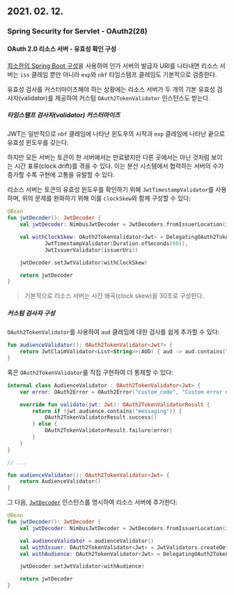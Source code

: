 ## 2021. 02. 12.

### Spring Security for Servlet - OAuth2(28)

#### OAuth 2.0 리소스 서버 - 유효성 확인 구성

[최소한의 Spring Boot 구성][minimal-spring-boot-config]을 사용하여 인가 서버의 발급자 URI를 나타내면 리소스 서버는 `iss` 클레임 뿐만 아니라 `exp`와 `nbf` 타임스탬프 클레임도 기본적으로 검증한다.

유효성 검사를 커스터마이즈해야 하는 상황에는 리소스 서버가 두 개의 기본 유효성 검사자(validator)를 제공하여 커스텀 `OAuth2TokenValidator` 인스턴스도 받는다.

##### 타임스탬프 검사자(validator) 커스터마이즈

JWT는 일반적으로 `nbf` 클레임에 나타난 윈도우의 시작과 `exp` 클레임에 나타난 끝으로 유효성 윈도우를 갖는다.

하지만 모든 서버는 토큰이 한 서버에서는 만료됐지만 다른 곳에서는 아닌 것처럼 보이는 시간 표류(clock drift)를 겪을 수 있다. 이는 분산 시스템에서 협력하는 서버의 수가 증가할 수록 구현에 고통을 유발할 수 있다.

리소스 서버는 토큰의 유효성 윈도우를 확인하기 위해 `JwtTimestampValidator`를 사용하며, 위의 문제를 완화하기 위해 이를 `clockSkew`와 함께 구성할 수 있다:

```kotlin
@Bean
fun jwtDecoder(): JwtDecoder {
    val jwtDecoder: NimbusJwtDecoder = JwtDecoders.fromIssuerLocation(issuerUri) as NimbusJwtDecoder

    val withClockSkew: OAuth2TokenValidator<Jwt> = DelegatingOAuth2TokenValidator(
            JwtTimestampValidator(Duration.ofSeconds(60)),
            JwtIssuerValidator(issuerUri))

    jwtDecoder.setJwtValidator(withClockSkew)

    return jwtDecoder
}
```

> 기본적으로 리소스 서버는 시간 왜곡(clock skew)을 30초로 구성한다.

##### 커스텀 검사자 구성

`OAuth2TokenValidator`를 사용하여 `aud` 클레임에 대한 검사를 쉽게 추가할 수 있다: 

```kotlin
fun audienceValidator(): OAuth2TokenValidator<Jwt?> {
    return JwtClaimValidator<List<String>>(AUD) { aud -> aud.contains("messaging") }
}
```

혹은 `OAuth2TokenValidator`를 직접 구현하여 더 통제할 수 있다:

```kotlin
internal class AudienceValidator : OAuth2TokenValidator<Jwt> {
    var error: OAuth2Error = OAuth2Error("custom_code", "Custom error message", null)

    override fun validate(jwt: Jwt): OAuth2TokenValidatorResult {
        return if (jwt.audience.contains("messaging")) {
            OAuth2TokenValidatorResult.success()
        } else {
            OAuth2TokenValidatorResult.failure(error)
        }
    }
}

// ...

fun audienceValidator(): OAuth2TokenValidator<Jwt> {
    return AudienceValidator()
}
```

그 다음, [`JwtDecoder`][jwt-decoder] 인스턴스를 명시하여 리소스 서버에 추가한다:

```kotlin
@Bean
fun jwtDecoder(): JwtDecoder {
    val jwtDecoder: NimbusJwtDecoder = JwtDecoders.fromIssuerLocation(issuerUri) as NimbusJwtDecoder

    val audienceValidator = audienceValidator()
    val withIssuer: OAuth2TokenValidator<Jwt> = JwtValidators.createDefaultWithIssuer(issuerUri)
    val withAudience: OAuth2TokenValidator<Jwt> = DelegatingOAuth2TokenValidator(withIssuer, audienceValidator)

    jwtDecoder.setJwtValidator(withAudience)

    return jwtDecoder
}
```



[jwt-decoder]: https://docs.spring.io/spring-security/site/docs/5.4.1/reference/html5/#oauth2resourceserver-jwt-architecture-jwtdecoder
[minimal-spring-boot-config]: https://docs.spring.io/spring-security/site/docs/5.4.1/reference/html5/#oauth2resourceserver-jwt-minimalconfiguration